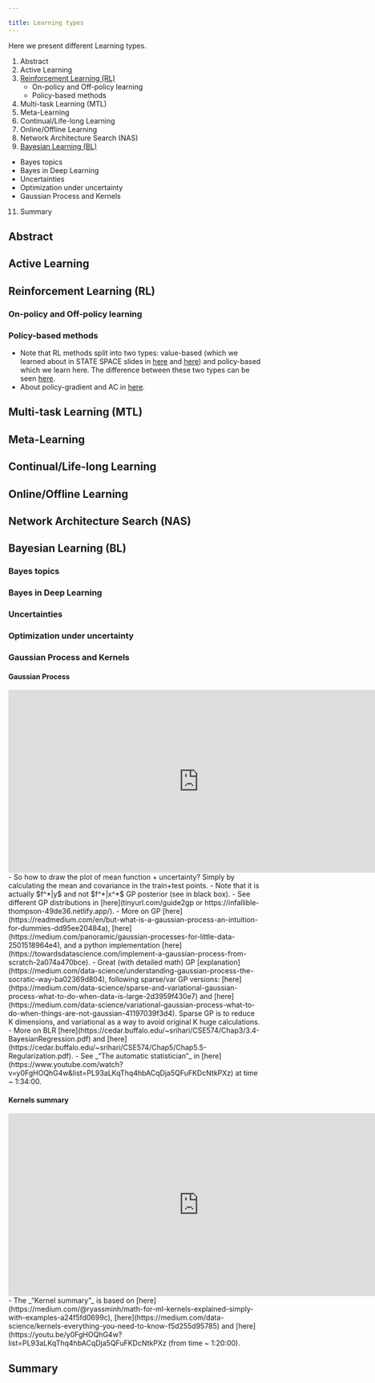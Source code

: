 ```yaml
---

title: Learning types
---
```



Here we present different Learning types.
1. Abstract
2. Active Learning
3. [Reinforcement Learning (RL)](https://shimon-k.github.io/AGI-Course/en/Deep%20Learning/01-8#RL)
   * On-policy and Off-policy learning
   * Policy-based methods
5. Multi-task Learning (MTL)
6. Meta-Learning
7. Continual/Life-long Learning
8. Online/Offline Learning
9. Network Architecture Search (NAS)
10. [Bayesian Learning (BL)](https://shimon-k.github.io/AGI-Course/en/Deep%20Learning/01-8#BL)
   * Bayes topics
   * Bayes in Deep Learning
   * Uncertainties
   * Optimization under uncertainty
   * Gaussian Process and Kernels
11. Summary


<a id="INTRO"> </a>
## Abstract


<a id="ACTIVE"> </a>
## Active Learning



<a id="RL"> </a>
## Reinforcement Learning (RL)


### On-policy and Off-policy learning


### Policy-based methods

- Note that RL methods split into two types: value-based (which we learned about in STATE SPACE slides in [here](https://shimon-k.github.io/AGI-Course/en/Classical%20AI/01-5/#DPMC) and [here](https://shimon-k.github.io/AGI-Course/en/Classical%20AI/01-5/#TD)) and policy-based which we learn here. The difference between these two types can be seen [here](https://medium.com/free-code-camp/a-brief-introduction-to-reinforcement-learning-7799af5840db).
- About policy-gradient and AC in [here](https://medium.com/data-science-collective/business-driven-reinforcement-learning-foundations-of-value-policy-methods-part-i-bc345bea8e88).



<a id="MTL"> </a>
## Multi-task Learning (MTL)

<a id="META"> </a>
## Meta-Learning

<a id="CONTINUAL"> </a>
## Continual/Life-long Learning

<a id="ONLINE"> </a>
## Online/Offline Learning


<a id="NAS"> </a>
## Network Architecture Search (NAS)


<a id="BL"> </a>
## Bayesian Learning (BL)


### Bayes topics


### Bayes in Deep Learning


### Uncertainties


### Optimization under uncertainty


### Gaussian Process and Kernels

#### Gaussian Process
<iframe width="760" height="365" src="https://www.youtube.com/embed/ApYfcQXqygg" title="Gaussian Process (GP)" frameborder="0" allow="accelerometer; autoplay; clipboard-write; encrypted-media; gyroscope; picture-in-picture; web-share" referrerpolicy="strict-origin-when-cross-origin" allowfullscreen></iframe>
- So how to draw the plot of mean function + uncertainty? Simply by calculating the mean and covariance in the train+test points.
- Note that it is actually $f^*|y$ and not $f^*|x^*$ GP posterior (see in black box). 
- See different GP distributions in [here](tinyurl.com/guide2gp or https://infallible-thompson-49de36.netlify.app/).
- More on GP [here](https://readmedium.com/en/but-what-is-a-gaussian-process-an-intuition-for-dummies-dd95ee20484a), [here](https://medium.com/panoramic/gaussian-processes-for-little-data-2501518964e4), and a python implementation [here](https://towardsdatascience.com/implement-a-gaussian-process-from-scratch-2a074a470bce).
- Great (with detailed math) GP [explanation](https://medium.com/data-science/understanding-gaussian-process-the-socratic-way-ba02369d804), following sparse/var GP versions: [here](https://medium.com/data-science/sparse-and-variational-gaussian-process-what-to-do-when-data-is-large-2d3959f430e7) and [here](https://medium.com/data-science/variational-gaussian-process-what-to-do-when-things-are-not-gaussian-41197039f3d4). Sparse GP is to reduce K dimensions, and variational as a way to avoid original K huge calculations. 
- More on BLR [here](https://cedar.buffalo.edu/~srihari/CSE574/Chap3/3.4-BayesianRegression.pdf) and [here](https://cedar.buffalo.edu/~srihari/CSE574/Chap5/Chap5.5-Regularization.pdf).
- See _“The automatic statistician”_ in [here](https://www.youtube.com/watch?v=y0FgHOQhG4w&list=PL93aLKqThq4hbACqDja5QFuFKDcNtkPXz) at time ~ 1:34:00.



#### Kernels summary
<iframe width="760" height="365" src="https://www.youtube.com/embed/Nty5AlUuW6M" title="Kernels summary" frameborder="0" allow="accelerometer; autoplay; clipboard-write; encrypted-media; gyroscope; picture-in-picture; web-share" referrerpolicy="strict-origin-when-cross-origin" allowfullscreen></iframe>
- The _“Kernel summary”_ is based on [here](https://medium.com/@ryassminh/math-for-ml-kernels-explained-simply-with-examples-a24f5fd0699c), [here](https://medium.com/data-science/kernels-everything-you-need-to-know-f5d255d95785) and [here](https://youtu.be/y0FgHOQhG4w?list=PL93aLKqThq4hbACqDja5QFuFKDcNtkPXz (from time ~ 1:20:00).

<a id="SUMMARY"> </a>
## Summary

